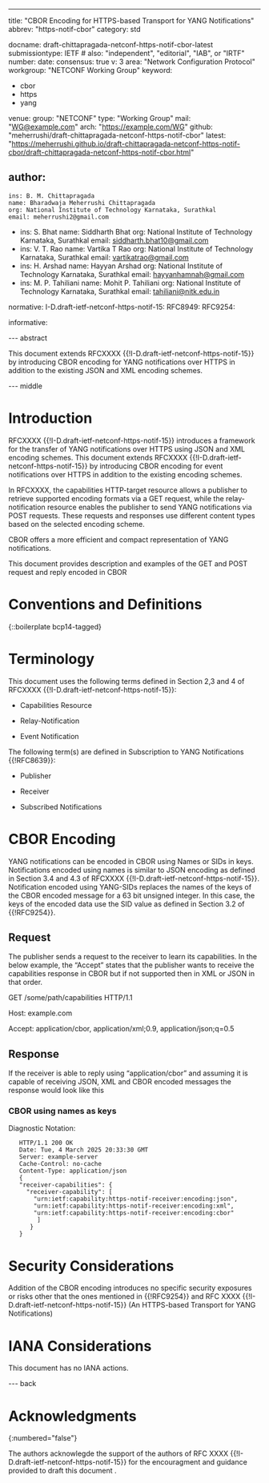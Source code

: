---
title: "CBOR Encoding for HTTPS-based Transport for YANG Notifications"
abbrev: "https-notif-cbor"
category: std 

docname: draft-chittapragada-netconf-https-notif-cbor-latest
submissiontype: IETF  # also: "independent", "editorial", "IAB", or "IRTF"
number:
date:
consensus: true
v: 3
area: "Network Configuration Protocol"
workgroup: "NETCONF Working Group"
keyword:
 - cbor
 - https
 - yang

venue:
  group: "NETCONF"
  type: "Working Group"
  mail: "WG@example.com"
  arch: "https://example.com/WG"
  github: "meherrushi/draft-chittapragada-netconf-https-notif-cbor"
  latest: "https://meherrushi.github.io/draft-chittapragada-netconf-https-notif-cbor/draft-chittapragada-netconf-https-notif-cbor.html"

author:
 -
    ins: B. M. Chittapragada
    name: Bharadwaja Meherrushi Chittapragada
    org: National Institute of Technology Karnataka, Surathkal
    email: meherrushi2@gmail.com
 -
    ins: S. Bhat
    name: Siddharth Bhat
    org: National Institute of Technology Karnataka, Surathkal
    email: siddharth.bhat10@gmail.com
 -
    ins: V. T. Rao
    name: Vartika T Rao
    org: National Institute of Technology Karnataka, Surathkal
    email: vartikatrao@gmail.com
 -
    ins: H. Arshad
    name: Hayyan Arshad
    org: National Institute of Technology Karnataka, Surathkal
    email: hayyanhamnah@gmail.com
 -
    ins: M. P. Tahiliani
    name: Mohit P. Tahiliani
    org: National Institute of Technology Karnataka, Surathkal
    email: tahiliani@nitk.edu.in

normative:
 I-D.draft-ietf-netconf-https-notif-15:
 RFC8949:
 RFC9254:

informative:


--- abstract

This document extends RFCXXXX {{!I-D.draft-ietf-netconf-https-notif-15}} by introducing CBOR encoding for YANG notifications over HTTPS in addition to the existing JSON and XML encoding schemes. 


--- middle

# Introduction

RFCXXXX {{!I-D.draft-ietf-netconf-https-notif-15}} introduces a framework for the transfer of YANG notifications over HTTPS using JSON and XML encoding schemes. This document extends RFCXXXX {{!I-D.draft-ietf-netconf-https-notif-15}} by introducing CBOR encoding for event notifications over HTTPS in addition to the existing encoding schemes. 

In RFCXXXX, the capabilities HTTP-target resource allows a publisher to retrieve supported encoding formats via a GET request, while the relay-notification resource enables the publisher to send YANG notifications via POST requests. These requests and responses use different content types based on the selected encoding scheme.

CBOR offers a more efficient and compact representation of YANG notifications.

This document provides description and examples of the GET and POST request and reply encoded in CBOR


# Conventions and Definitions

{::boilerplate bcp14-tagged}

# Terminology

This document uses the following terms defined in Section 2,3 and 4 of RFCXXXX {{!I-D.draft-ietf-netconf-https-notif-15}}:

   - Capabilities Resource

   - Relay-Notification

   - Event Notification

The following term(s) are defined in Subscription to YANG Notifications {{!RFC8639}}:

   - Publisher

   - Receiver

   - Subscribed Notifications


# CBOR Encoding

YANG notifications can be encoded in CBOR using Names or SIDs in keys. Notifications encoded using names is similar to JSON encoding as defined in Section 3.4 and 4.3 of RFCXXXX {{!I-D.draft-ietf-netconf-https-notif-15}}. Notification encoded using YANG-SIDs replaces the names of the keys of the CBOR encoded message for a 63 bit unsigned integer.  In this case, the keys of the encoded data use the SID value as defined in Section 3.2 of {{!RFC9254}}.  

## Request

The publisher sends a request to the receiver to learn its capabilities. In the below example, the “Accept” states that the publisher wants to receive the capabilities response in CBOR but if not supported then in XML or JSON in that order. 

GET /some/path/capabilities HTTP/1.1

   Host: example.com
   
   Accept: application/cbor, application/xml;0.9, application/json;q=0.5


## Response
 If the receiver is able to reply using “application/cbor” and assuming it is capable of receiving JSON, XML and CBOR encoded messages the response would look like this

### CBOR using names as keys 

Diagnostic Notation: 

~~~ http-message
   HTTP/1.1 200 OK
   Date: Tue, 4 March 2025 20:33:30 GMT
   Server: example-server
   Cache-Control: no-cache
   Content-Type: application/json
   {
   "receiver-capabilities": {
     "receiver-capability": [
       "urn:ietf:capability:https-notif-receiver:encoding:json",
       "urn:ietf:capability:https-notif-receiver:encoding:xml",
       "urn:ietf:capability:https-notif-receiver:encoding:cbor"
        ]
      }
   }
~~~

# Security Considerations

Addition of the CBOR encoding introduces no specific security exposures or risks other that the ones mentioned in {{!RFC9254}} and RFC XXXX {{!I-D.draft-ietf-netconf-https-notif-15}} (An HTTPS-based Transport for YANG Notifications)

# IANA Considerations

This document has no IANA actions.


--- back

# Acknowledgments
{:numbered="false"}

The authors acknowlegde the support of the authors of RFC XXXX {{!I-D.draft-ietf-netconf-https-notif-15}} for the encouragment and guidance provided to draft this document .